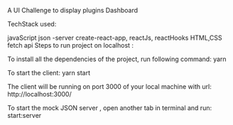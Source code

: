 A UI Challenge to display plugins Dashboard

TechStack used:

javaScript
json -server
create-react-app, reactJs, reactHooks
HTML,CSS
fetch api
Steps to run project on localhost :

To install all the dependencies of the project, run following command: yarn

To start the client: yarn start

The client will be running on port 3000 of your local machine with url: http://localhost:3000/

To start the mock JSON server , open another tab in terminal and run: start:server

